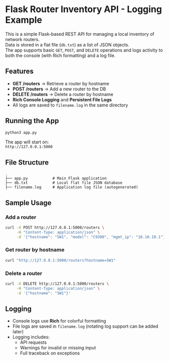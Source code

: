 # Flask Router Inventory API - Logging Example

This is a simple Flask-based REST API for managing a local inventory of network routers.  
Data is stored in a flat file (`db.txt`) as a list of JSON objects.  
The app supports basic `GET`, `POST`, and `DELETE` operations and logs activity to both the console (with Rich formatting) and a log file.

## Features

- **GET /routers** → Retrieve a router by hostname
- **POST /routers** → Add a new router to the DB
- **DELETE /routers** → Delete a router by hostname
- **Rich Console Logging** and **Persistent File Logs**
- All logs are saved to `filename.log` in the same directory

## Running the App

```bash
python3 app.py
```

The app will start on:  
`http://127.0.0.1:5000`

## File Structure

```
.
├── app.py           # Main Flask application
├── db.txt           # Local flat file JSON database
├── filename.log     # Application log file (autogenerated)
```

## Sample Usage

### Add a router

```bash
curl -X POST http://127.0.0.1:5000/routers \
     -H "Content-Type: application/json" \
     -d '{"hostname": "SW1", "model": "C9300", "mgmt_ip": "10.10.10.1"}'
```

### Get router by hostname

```bash
curl "http://127.0.0.1:5000/routers?hostname=SW1"
```

### Delete a router

```bash
curl -X DELETE http://127.0.0.1:5000/routers \
     -H "Content-Type: application/json" \
     -d '{"hostname": "SW1"}'
```

## Logging

- Console logs use **Rich** for colorful formatting
- File logs are saved in `filename.log` (rotating log support can be added later)
- Logging includes:
  - API requests
  - Warnings for invalid or missing input
  - Full traceback on exceptions
